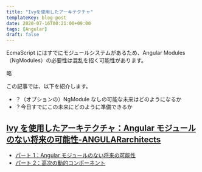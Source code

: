 ```yaml
---
title: "Ivyを使用したアーキテクチャ"
templateKey: blog-post
date: 2020-07-16T00:21:00+09:00
tags: [Angular]
draft: false
---
```


EcmaScript にはすでにモジュールシステムがあるため、Angular Modules（NgModules）の必要性は混乱を招く可能性があります。

略

この記事では、以下を紹介します。

- ？（オプションの）NgModule なしの可能な未来はどのようになるか
- ？今日すでにこの未来にどのように準備できるか

## [Ivy を使用したアーキテクチャ：Angular モジュールのない将来の可能性\-ANGULARarchitects](https://www.angulararchitects.io/en/aktuelles/architecture-with-ivy-a-possible-future-without-angular-modules/)

- [パート 1：Angular モジュールのない将来の可能性](https://www.angulararchitects.io/en/aktuelles/architecture-with-ivy-a-possible-future-without-angular-modules/)
- [パート 2：高次の動的コンポーネント](https://www.angulararchitects.io/aktuelles/architecture-with-angular-ivy-part-2-higher-order-and-dynamic-components/)
